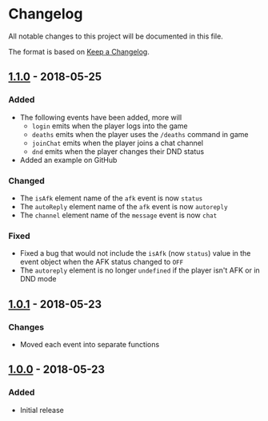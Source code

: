 # Changelog
All notable changes to this project will be documented in this file.

The format is based on [Keep a Changelog](http://keepachangelog.com/en/1.0.0/).

## [1.1.0] - 2018-05-25
### Added
- The following events have been added, more will
    - `login` emits when the player logs into the game
    - `deaths` emits when the player uses the `/deaths` command in game
    - `joinChat` emits when the player joins a chat channel
    - `dnd` emits when the player changes their DND status
- Added an example on GitHub

### Changed
- The `isAfk` element name of the `afk` event is now `status`
- The `autoReply` element name of the `afk` event is now `autoreply`
- The `channel` element name of the `message` event is now `chat`

### Fixed
- Fixed a bug that would not include the `isAfk` (now `status`) value in the event object when the AFK status changed to `OFF`
- The `autoreply` element is no longer `undefined` if the player isn't AFK or in DND mode

## [1.0.1] - 2018-05-23
### Changes
- Moved each event into separate functions

## [1.0.0] - 2018-05-23
### Added
- Initial release

[1.1.0]: https://www.npmjs.com/package/poe-log-monitor/v/1.1.0
[1.0.1]: https://www.npmjs.com/package/poe-log-monitor/v/1.0.1
[1.0.0]: https://www.npmjs.com/package/poe-log-monitor/v/1.0.0